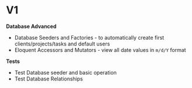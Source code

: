 # V1 
**Database Advanced**
- Database Seeders and Factories - to automatically create first clients/projects/tasks and default users
- Eloquent Accessors and Mutators	- view all date values in `m/d/Y` format

**Tests**
- Test Database seeder and basic operation
- Test Database Relationships 
